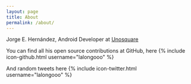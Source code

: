 ```yaml
---
layout: page
title: About
permalink: /about/
---
```


Jorge E. Hernández, Android Developer at [Unosquare](https://unosquare.com/)

You can find all his open source contributions at GitHub, here
{% include icon-github.html username="lalongooo" %}

And random tweets here 
{% include icon-twitter.html username="lalongooo" %}